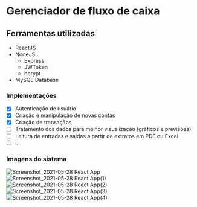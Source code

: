 # Gerenciador de fluxo de caixa

## Ferramentas utilizadas

- ReactJS
- NodeJS
    - Express
    - JWToken
    - bcrypt
- MySQL Database



### Implementações

- [x] Autenticação de usuário
- [x] Criação e manipulação de novas contas
- [x] Criação de transaçãos
- [ ] Tratamento dos dados para melhor visualização (gráficos e previsões)
- [ ] Leitura de entradas e saidas a partir de extratos em PDF ou Excel
- [ ] ...

### Imagens do sistema

![Screenshot_2021-05-28 React App](https://user-images.githubusercontent.com/51216389/120045559-b4b3d600-bfe6-11eb-975f-90d24d526732.png)
![Screenshot_2021-05-28 React App(1)](https://user-images.githubusercontent.com/51216389/120045569-b7163000-bfe6-11eb-859e-dcd1c9d809a5.png)
![Screenshot_2021-05-28 React App(2)](https://user-images.githubusercontent.com/51216389/120045571-b8dff380-bfe6-11eb-8d8d-6024d6013e3a.png)
![Screenshot_2021-05-28 React App(3)](https://user-images.githubusercontent.com/51216389/120045573-ba112080-bfe6-11eb-99e6-1ffaf67af0e1.png)
![Screenshot_2021-05-28 React App(4)](https://user-images.githubusercontent.com/51216389/120045577-bbdae400-bfe6-11eb-9394-54a178ce8977.png)